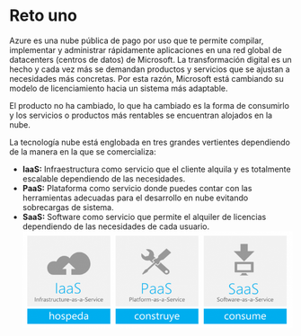 # Reto uno
Azure es una nube pública de pago por uso que te permite compilar, implementar y administrar rápidamente aplicaciones en una red global de datacenters (centros de datos) de Microsoft.
La transformación digital es un hecho y cada vez más se demandan productos y servicios que se ajustan a necesidades más concretas. Por esta razón, Microsoft está cambiando su modelo de licenciamiento hacia un sistema más adaptable.


El producto no ha cambiado, lo que ha cambiado es la forma de consumirlo y los servicios o productos más rentables se encuentran alojados en la nube.

La tecnología nube está englobada en tres grandes vertientes dependiendo de la manera en la que se comercializa:

* **IaaS:** Infraestructura como servicio que el cliente alquila y es totalmente escalable dependiendo de las necesidades.
* **PaaS:** Plataforma como servicio donde puedes contar con las herramientas adecuadas para el desarrollo en nube evitando sobrecargas de sistema.
* **SaaS:** Software como servicio que permite el alquiler de licencias dependiendo de las necesidades de cada usuario.
![servicios](https://github.com/marcosyeyo/reto-de-viaje-semana-1/blob/main/imagenes/servicios-cloud-768x277.png)

